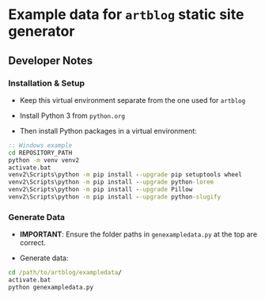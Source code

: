 # Example data for `artblog` static site generator

## Developer Notes

### Installation & Setup
- Keep this virtual environment separate from the one used for `artblog`

- Install Python 3 from `python.org`

- Then install Python packages in a virtual environment:
```bat
:: Windows example
cd REPOSITORY_PATH
python -m venv venv2
activate.bat
venv2\Scripts\python -m pip install --upgrade pip setuptools wheel
venv2\Scripts\python -m pip install --upgrade python-lorem
venv2\Scripts\python -m pip install --upgrade Pillow
venv2\Scripts\python -m pip install --upgrade python-slugify
```

### Generate Data
- **IMPORTANT**: Ensure the folder paths in `genexampledata.py` at the top are correct.

- Generate data:

```bat
cd /path/to/artblog/exampledata/
activate.bat
python genexampledata.py
```